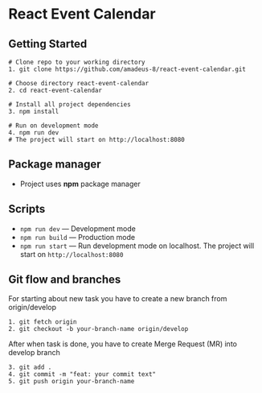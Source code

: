 # React Event Calendar

## Getting Started

```shell
# Clone repo to your working directory
1. git clone https://github.com/amadeus-8/react-event-calendar.git

# Choose directory react-event-calendar
2. cd react-event-calendar

# Install all project dependencies
3. npm install

# Run on development mode
4. npm run dev
# The project will start on http://localhost:8080
```

## Package manager
-   Project uses **npm** package manager

## Scripts

- `npm run dev` — Development mode
- `npm run build` — Production mode
- `npm run start` — Run development mode on localhost. The project will start on `http://localhost:8080`

## Git flow and branches

For starting about new task you have to create a new branch from origin/develop

```shell
1. git fetch origin
2. git checkout -b your-branch-name origin/develop
```

After when task is done, you have to create Merge Request (MR) into develop branch

```shell
3. git add .
4. git commit -m "feat: your commit text"
5. git push origin your-branch-name
```